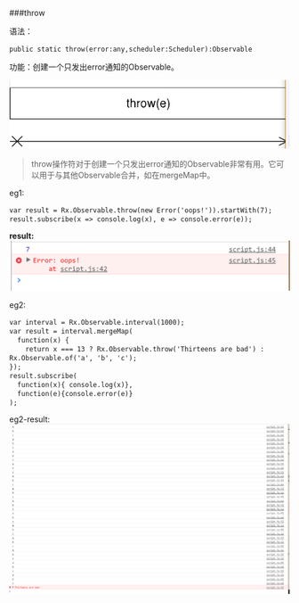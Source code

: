 ###throw

语法：
                
```
public static throw(error:any,scheduler:Scheduler):Observable
```

功能：创建一个只发出error通知的Observable。

![](/assets/throw.png)


>throw操作符对于创建一个只发出error通知的Observable非常有用。它可以用于与其他Observable合并，如在mergeMap中。

eg1:

```
var result = Rx.Observable.throw(new Error('oops!')).startWith(7);
result.subscribe(x => console.log(x), e => console.error(e));
```
**result:**
![](/assets/throw-result.png)

eg2:

```
var interval = Rx.Observable.interval(1000);
var result = interval.mergeMap(
  function(x) {
    return x === 13 ? Rx.Observable.throw('Thirteens are bad') : Rx.Observable.of('a', 'b', 'c');
});
result.subscribe(
  function(x){ console.log(x)},
  function(e){console.error(e)}
);
```

eg2-result:
![](/assets/throw-result2.png)
